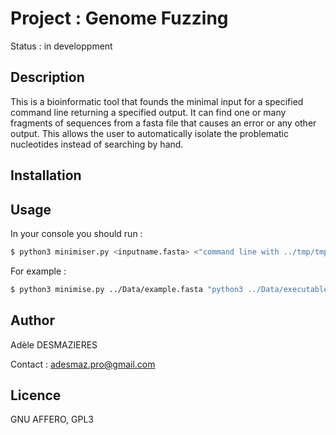 # Project : Genome Fuzzing

Status : in developpment

## Description

This is a bioinformatic tool that founds the minimal input for a specified command line returning a specified output. It can find one or many fragments of sequences from a fasta file that causes an error or any other output. This allows the user to automatically isolate the problematic nucleotides instead of searching by hand. 

## Installation



## Usage

In your console you should run : 

```sh
$ python3 minimiser.py <inputname.fasta> <"command line with ../tmp/tmp.fasta instead of the inputname.fasta"> <returncode desired>
```

For example : 
```sh
$ python3 minimise.py ../Data/example.fasta "python3 ../Data/executable.py ../tmp/tmp.fasta" 1
```

## Author

Adèle DESMAZIERES

Contact : adesmaz.pro@gmail.com

## Licence

GNU AFFERO, GPL3
